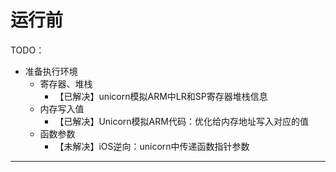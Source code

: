 # 运行前

TODO：

* 准备执行环境
  * 寄存器、堆栈
    * 【已解决】unicorn模拟ARM中LR和SP寄存器堆栈信息
  * 内存写入值
    * 【已解决】Unicorn模拟ARM代码：优化给内存地址写入对应的值
  * 函数参数
    * 【未解决】iOS逆向：unicorn中传递函数指针参数

---
